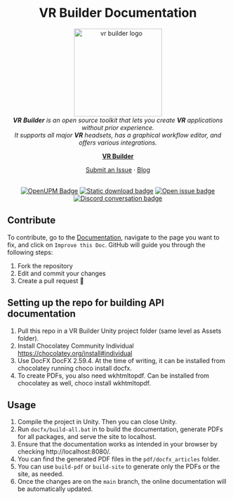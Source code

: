 <h1 align="center">VR Builder Documentation</h1>

<p align="center">
    <img src="https://github.com/user-attachments/assets/c8d8ae7e-8369-4d00-9ab1-16159dd1bd6c" alt="vr builder logo" height="200px"/>
    <br>
    <em><span><b>VR</b> <b>Builder</b> is an open source toolkit that lets you create <b>VR</b> applications without prior experience.
    <br>
    It supports all major <b>VR</b> headsets, has a graphical workflow editor, and offers various integrations.</span></em>
    <br>
</p>

<p align="center">
    <a href="https://www.mindport.co/vr-builder"><strong>VR Builder</strong></a>
    <br>
</p>

<p align="center">
    <a href="https://github.com/MindPort-GmbH/VR-Builder-Documentation/issues?q=">Submit an Issue</a>
    ·
    <a href="https://www.mindport.co/blog">Blog</a>
    <br>
    <br>
</p>

<p align="center">
    <a href="https://openupm.com/packages/co.mindport.vrbuilder.core/" title="Download VR Builder over GitHub OpenUPM" target="_blank"><img alt="OpenUPM Badge" src="https://img.shields.io/npm/v/co.mindport.vrbuilder.core?label=openupm&amp;registry_uri=https://package.openupm.com"/></a>
    <a href="https://github.com/MindPort-GmbH/VR-Builder/releases" title="Download VR Builder over GitHub" target="_blank"><img alt="Static download badge" src="https://img.shields.io/github/downloads/MindPort-GmbH/VR-Builder/total.svg"></a>
    <a href="https://github.com/MindPort-GmbH/VR-Builder-Documentation/issues?q=is%3Aopen" title="Show issues for VR Builder Documentation" target="_blank"><img alt="Open issue badge" src="https://img.shields.io/github/issues/MindPort-GmbH/VR-Builder-Documentation"></a>
    <a href="https://discord.com/invite/aUdwRRPgrK" title="Join the community of VR Builder" target="_blank"><img alt="Discord conversation badge" src="https://img.shields.io/discord/861482616539578378"></a>
</p>

## Contribute

To contribute, go to the [Documentation](https://mindport-gmbh.github.io/VR-Builder-Documentation/articles/core/introduction.html), navigate to the page you want to fix, and click on `Improve this Doc`. GitHub will guide you through the following steps:

1. Fork the repository  
2. Edit and commit your changes  
3. Create a pull request 🎉

## Setting up the repo for building API documentation

1. Pull this repo in a VR Builder Unity project folder (same level as Assets folder).
2. Install Chocolatey Community Individual https://chocolatey.org/install#individual
3. Use DocFX DocFX 2.59.4. At the time of writing, it can be installed from chocolatey running choco install docfx.
4. To create PDFs, you also need wkhtmltopdf. Can be installed from chocolatey as well, choco install wkhtmltopdf.

## Usage

1. Compile the project in Unity. Then you can close Unity.
2. Run `docfx/build-all.bat` in to build the documentation, generate PDFs for all packages, and serve the site to localhost.
3. Ensure that the documentation works as intended in your browser by checking http://localhost:8080/.
4. You can find the generated PDF files in the `pdf/docfx_articles` folder.
5. You can use `build-pdf` or `build-site` to generate only the PDFs or the site, as needed.
6. Once the changes are on the `main` branch, the online documentation will be automatically updated.
